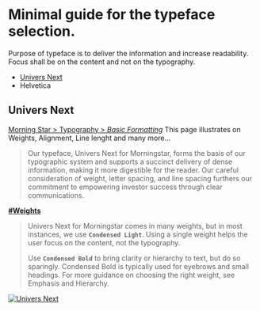 # Minimal guide for the typeface selection.

Purpose of typeface is to deliver the information and increase readability. Focus shall be on the content and not on the typography.
- [Univers Next](https://www.cdnfonts.com/univers-next-pro.font)
- Helvetica

## Univers Next
[Morning Star > Typography > *Basic Formatting*](https://designsystem.morningstar.com/brand/guidelines/visual/typography/?tab=basic) This page illustrates on Weights, Alignment, Line lenght and many more...
> Our typeface, Univers Next for Morningstar, forms the basis of our typographic system and supports a succinct delivery of dense information, making it more digestible for the reader. Our careful consideration of weight, letter spacing, and line spacing furthers our commitment to empowering investor success through clear communications.

[**#Weights**](https://designsystem.morningstar.com/brand/guidelines/visual/typography/?tab=basic#weights)  
> Univers Next for Morningstar comes in many weights, but in most instances, we use **`Condensed Light`**. Using a single weight helps the user focus on the content, not the typography.
> 
> Use **`Condensed Bold`** to bring clarity or hierarchy to text, but do so sparingly. Condensed Bold is typically used for eyebrows and small headings. For more guidance on choosing the right weight, see Emphasis and Hierarchy.

[![Univers Next](https://github.com/user-attachments/assets/9b039805-f078-4f50-ae79-9213b6973572 "Univers Next Morning Star")](https://designsystem.morningstar.com/brand/toolkit/typefaces/?tab=univers-next)
